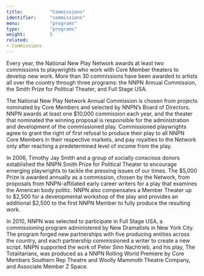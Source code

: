 ```yaml
---
title:          "Commissions"
identifier:     "commissions"
menu:           "programs"
type:           "programs"
weight:         5
related:
- Commissions
---
```


<span class="lead-in">Every year, the National New Play Network awards at least two commissions to playwrights who work with Core Member theaters to develop new work. More than 30 commissions have been awarded to artists all over the country through three programs: the NNPN Annual Commission, the Smith Prize for Political Theater, and Full Stage USA.</span>

The National New Play Network Annual Commission is chosen from projects nominated by Core Members and selected by NNPN’s Board of Directors. NNPN awards at least one $10,000 commission each year, and the theater that nominated the winning proposal is responsible for the administration and development of the commissioned play. Commissioned playwrights agree to grant the right of first refusal to produce their play to all NNPN Core Members in their respective markets, and pay royalties to the Network only after reaching a predetermined level of income from the play.

In 2006, Timothy Jay Smith and a group of socially conscious donors established the NNPN Smith Prize for Political Theater to encourage emerging playwrights to tackle the pressing issues of our times. The $5,000 Prize is awarded annually as a commission, chosen by the Network, from proposals from NNPN-affiliated early career writers for a play that examines the American body politic. NNPN also compensates a Member Theater up to $2,500 for a developmental workshop of the play and provides an additional $2,500 to the first NNPN Member to fully produce the resulting work.

In 2010, NNPN was selected to participate in Full Stage USA, a commissioning program administered by New Dramatists in New York City. The program forged new partnerships with five producing entities across the country, and each partnership commissioned a writer to create a new script. NNPN supported the work of Peter Sinn Nachtrieb, and his play, The Totalitarians, was produced as a NNPN Rolling World Premiere by Core Members Southern Rep Theatre and Woolly Mammoth Theatre Company, and Associate Member Z Space.

